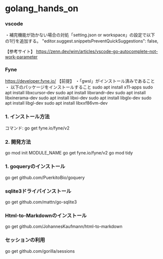 # golang_hands_on

### vscode
・補完機能が効かない場合の対処「setting.json or workspace」の設定で以下の1行を追加する。
"editor.suggest.snippetsPreventQuickSuggestions": false,

【参考サイト】
https://zenn.dev/wim/articles/vscode-go-autocomplete-not-work-parameter

### Fyne
https://developer.fyne.io/
【前提】
・「gwsl」がインストール済みであること
・ 以下のパッケージをインストールすること
sudo apt install x11-apps
sudo apt install libxcursor-dev
sudo apt install libxrandr-dev
sudo apt install libxinerama-dev
sudo apt install libxi-dev
sudo apt install libglx-dev
sudo apt install libgl-dev
sudo apt install libxxf86vm-dev

### 1. インストール方法
コマンド: go get fyne.io/fyne/v2
### 2. 開発方法
go mod init MODULE_NAME
go get fyne.io/fyne/v2
go mod tidy

### 1. goqueryのインストール
go get github.com/PuerkitoBio/goquery

### sqlite3ドライバインストール
go get github.com/mattn/go-sqlite3

### Html-to-Markdownのインストール
go get github.com/JohannesKaufmann/html-to-markdown

### セッションの利用
go get github.com/gorilla/sessions